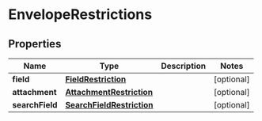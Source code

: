 # EnvelopeRestrictions

## Properties
Name | Type | Description | Notes
------------ | ------------- | ------------- | -------------
**field** | [**FieldRestriction**](FieldRestriction.md) |  |  [optional]
**attachment** | [**AttachmentRestriction**](AttachmentRestriction.md) |  |  [optional]
**searchField** | [**SearchFieldRestriction**](SearchFieldRestriction.md) |  |  [optional]
